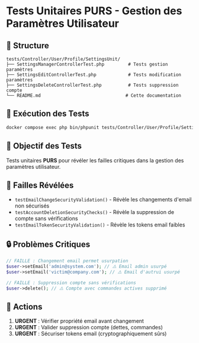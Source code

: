 # Tests Unitaires PURS - Gestion des Paramètres Utilisateur

## 📁 Structure
```
tests/Controller/User/Profile/SettingsUnit/
├── SettingsManagerControllerTest.php         # Tests gestion paramètres
├── SettingsEditControllerTest.php            # Tests modification paramètres
├── SettingsDeleteControllerTest.php          # Tests suppression compte
└── README.md                                # Cette documentation
```

## 🚀 Exécution des Tests

```bash
docker compose exec php bin/phpunit tests/Controller/User/Profile/SettingsUnit --testdox
```

## 🎯 Objectif des Tests

Tests unitaires **PURS** pour révéler les failles critiques dans la gestion des paramètres utilisateur.

## 🚨 Failles Révélées

- `testEmailChangeSecurityValidation()` - Révèle les changements d'email non sécurisés
- `testAccountDeletionSecurityChecks()` - Révèle la suppression de compte sans vérifications
- `testEmailTokenSecurityValidation()` - Révèle les tokens email faibles

## 🔒 Problèmes Critiques

```php
// FAILLE : Changement email permet usurpation
$user->setEmail('admin@system.com'); // ⚠️ Email admin usurpé
$user->setEmail('victim@company.com'); // ⚠️ Email d'autrui usurpé

// FAILLE : Suppression compte sans vérifications
$user->delete(); // ⚠️ Compte avec commandes actives supprimé
```

## 🎯 Actions

1. **URGENT** : Vérifier propriété email avant changement
2. **URGENT** : Valider suppression compte (dettes, commandes)
3. **URGENT** : Sécuriser tokens email (cryptographiquement sûrs)